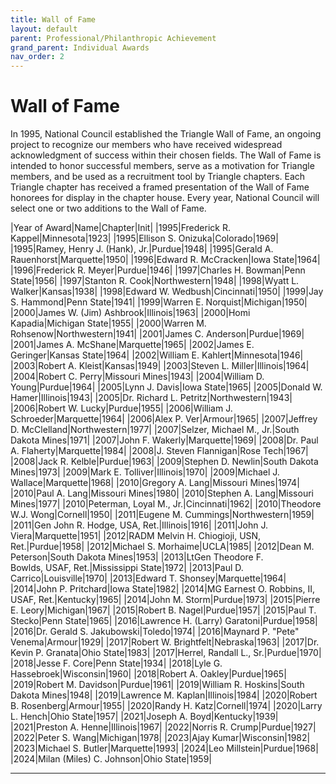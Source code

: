 ```yaml
---
title: Wall of Fame
layout: default
parent: Professional/Philanthropic Achievement
grand_parent: Individual Awards
nav_order: 2
---
```

# Wall of Fame

In 1995, National Council established the Triangle Wall of Fame, an ongoing project to recognize our members who have received widespread acknowledgment of success within their chosen fields. The Wall of Fame is intended to honor successful members, serve as a motivation for Triangle members, and be used as a recruitment tool by Triangle chapters.  Each Triangle chapter has received a framed presentation of the Wall of Fame honorees for display in the chapter house. Every year, National Council will select one or two additions to the Wall of Fame.

|Year of Award|Name|Chapter|Init|
|1995|Frederick R. Kappel|Minnesota|1923|
|1995|Ellison S. Onizuka|Colorado|1969|
|1995|Ramey, Henry J. (Hank), Jr.|Purdue|1948|
|1995|Gerald A. Rauenhorst|Marquette|1950|
|1996|Edward R. McCracken|Iowa State|1964|
|1996|Frederick R. Meyer|Purdue|1946|
|1997|Charles H. Bowman|Penn State|1956|
|1997|Stanton R. Cook|Northwestern|1948|
|1998|Wyatt L. Walker|Kansas|1938|
|1998|Edward W. Wedbush|Cincinnati|1950|
|1999|Jay S. Hammond|Penn State|1941|
|1999|Warren E. Norquist|Michigan|1950|
|2000|James W. (Jim) Ashbrook|Illinois|1963|
|2000|Homi Kapadia|Michigan State|1955|
|2000|Warren M. Rohsenow|Northwestern|1941|
|2001|James C. Anderson|Purdue|1969|
|2001|James A. McShane|Marquette|1965|
|2002|James E. Geringer|Kansas State|1964|
|2002|William E. Kahlert|Minnesota|1946|
|2003|Robert A. Kleist|Kansas|1949|
|2003|Steven L. Miller|Illinois|1964|
|2004|Robert C. Perry|Missouri Mines|1943|
|2004|William D. Young|Purdue|1964|
|2005|Lynn J. Davis|Iowa State|1965|
|2005|Donald W. Hamer|Illinois|1943|
|2005|Dr. Richard L. Petritz|Northwestern|1943|
|2006|Robert W. Lucky|Purdue|1955|
|2006|William J. Schroeder|Marquette|1964|
|2006|Alex P. Ver|Armour|1965|
|2007|Jeffrey D. McClelland|Northwestern|1977|
|2007|Selzer, Michael M., Jr.|South Dakota Mines|1971|
|2007|John F. Wakerly|Marquette|1969|
|2008|Dr. Paul A. Flaherty|Marquette|1984|
|2008|J. Steven Flannigan|Rose Tech|1967|
|2008|Jack R. Kelble|Purdue|1963|
|2009|Stephen D. Newlin|South Dakota Mines|1973|
|2009|Mark E. Tolliver|Illinois|1970|
|2009|Michael J. Wallace|Marquette|1968|
|2010|Gregory A. Lang|Missouri Mines|1974|
|2010|Paul A. Lang|Missouri Mines|1980|
|2010|Stephen A. Lang|Missouri Mines|1977|
|2010|Peterman, Loyal M., Jr.|Cincinnati|1962|
|2010|Theodore W.J. Wong|Cornell|1950|
|2011|Eugene M. Cummings|Northwestern|1959|
|2011|Gen John R. Hodge, USA, Ret.|Illinois|1916|
|2011|John J. Viera|Marquette|1951|
|2012|RADM Melvin H. Chiogioji, USN, Ret.|Purdue|1958|
|2012|Michael S. Morhaime|UCLA|1985|
|2012|Dean M. Peterson|South Dakota Mines|1953|
|2013|LtGen Theodore F. Bowlds, USAF, Ret.|Mississippi State|1972|
|2013|Paul D. Carrico|Louisville|1970|
|2013|Edward T. Shonsey|Marquette|1964|
|2014|John P. Pritchard|Iowa State|1982|
|2014|MG Earnest O. Robbins, II, USAF, Ret.|Kentucky|1965|
|2014|John M. Storm|Purdue|1973|
|2015|Pierre E. Leory|Michigan|1967|
|2015|Robert B. Nagel|Purdue|1957|
|2015|Paul T. Stecko|Penn State|1965|
|2016|Lawrence H. (Larry) Garatoni|Purdue|1958|
|2016|Dr. Gerald S. Jakubowski|Toledo|1974|
|2016|Maynard P. "Pete" Venema|Armour|1929|
|2017|Robert W. Brightfelt|Nebraska|1963|
|2017|Dr. Kevin P. Granata|Ohio State|1983|
|2017|Herrel, Randall L., Sr.|Purdue|1970|
|2018|Jesse F. Core|Penn State|1934|
|2018|Lyle G. Hassebroek|Wisconsin|1960|
|2018|Robert A. Oakley|Purdue|1965|
|2019|Robert M. Davidson|Purdue|1961|
|2019|William R. Hoskins|South Dakota Mines|1948|
|2019|Lawrence M. Kaplan|Illinois|1984|
|2020|Robert B. Rosenberg|Armour|1955|
|2020|Randy H. Katz|Cornell|1974|
|2020|Larry L. Hench|Ohio State|1957|
|2021|Joseph A. Boyd|Kentucky|1939|
|2021|Preston A. Henne|Illinois|1967|
|2022|Norris R. Crump|Purdue|1927|
|2022|Peter S. Wang|Michigan|1978|
|2023|Ajay Kumar|Wisconsin|1982|
|2023|Michael S. Butler|Marquette|1993|
|2024|Leo Millstein|Purdue|1968|
|2024|Milan (Miles) C. Johnson|Ohio State|1959|

----